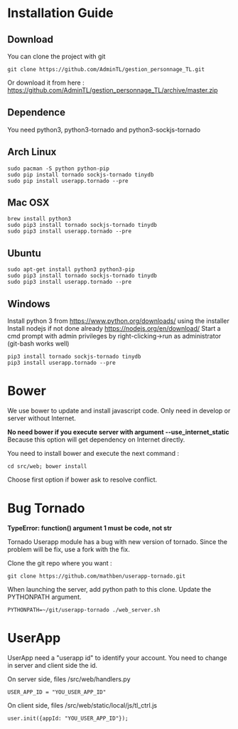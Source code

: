 Installation Guide
==================
Download
--------
You can clone the project with git
```{r, engine='bash', count_lines}
git clone https://github.com/AdminTL/gestion_personnage_TL.git
```

Or download it from here : https://github.com/AdminTL/gestion_personnage_TL/archive/master.zip

Dependence
----------
You need python3, python3-tornado and python3-sockjs-tornado

Arch Linux
------
```{r, engine='bash', count_lines}
sudo pacman -S python python-pip
sudo pip install tornado sockjs-tornado tinydb
sudo pip install userapp.tornado --pre
```

Mac OSX
-------
```{r, engine='bash', count_lines}
brew install python3
sudo pip3 install tornado sockjs-tornado tinydb
sudo pip3 install userapp.tornado --pre
```

Ubuntu
------
```{r, engine='bash', count_lines}
sudo apt-get install python3 python3-pip
sudo pip3 install tornado sockjs-tornado tinydb
sudo pip3 install userapp.tornado --pre
```

Windows
-------
Install python 3 from https://www.python.org/downloads/ using the installer
Install nodejs if not done already https://nodejs.org/en/download/
Start a cmd prompt with admin privileges by right-clicking->run as administrator (git-bash works well)
```
pip3 install tornado sockjs-tornado tinydb
pip3 install userapp.tornado --pre
```

Bower
=====
We use bower to update and install javascript code.
Only need in develop or server without Internet.

**No need bower if you execute server with argument --use_internet_static**
Because this option will get dependency on Internet directly.

You need to install bower and execute the next command :
```{r, engine='bash', count_lines}
cd src/web; bower install
```

Choose first option if bower ask to resolve conflict.

Bug Tornado
===========
**TypeError: function() argument 1 must be code, not str**

Tornado Userapp module has a bug with new version of tornado. Since the problem
will be fix, use a fork with the fix.

Clone the git repo where you want :
```{r, engine='bash', count_lines}
git clone https://github.com/mathben/userapp-tornado.git
```

When launching the server, add python path to this clone.
Update the PYTHONPATH argument.
```{r, engine='bash', count_lines}
PYTHONPATH=~/git/userapp-tornado ./web_server.sh
```

UserApp
=======
UserApp need a "userapp id" to identify your account.
You need to change in server and client side the id.

On server side, files /src/web/handlers.py
```{r, engine='python', count_lines}
USER_APP_ID = "YOU_USER_APP_ID"
```

On client side, files /src/web/static/local/js/tl_ctrl.js
```{r, engine='python', count_lines}
user.init({appId: "YOU_USER_APP_ID"});
```
